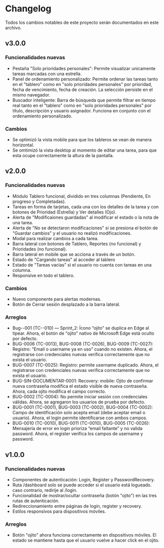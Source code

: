 # Changelog

Todos los cambios notables de este proyecto serán documentados en este archivo.

## v3.0.0

### Funcionalidades nuevas
- Pestaña "Solo prioridades personales": Permite visualizar unicamente tareas marcadas con una estrella.
- Panel de ordenamiento personalizado: Permite ordenar las tareas tanto en el "tablero" como en "solo prioridades personales" por prioridad, fecha de vencimiento, fecha de creación. La selección persiste en el mismo navegador.
- Buscador inteligente: Barra de búsqueda que permite filtrar en tiempo real tanto en el "tablero" como en "solo prioridades personales" por título, descripción y usuario asignador. Funciona en conjunto con el ordenamiento personalizado.

### Cambios
- Se optimizó la vista mobile para que los tableros se vean de manera horizontal.
- Se omtimizó la vista desktop al momento de editar una tarea, para que esta ocupe correctamente la altura de la pantalla.



## v2.0.0

### Funcionalidades nuevas
- Módulo Tablero funcional, dividido en tres columnas (Pendiente, En progreso y Completadas).
- Tareas en forma de tarjetas, cada una con los detalles de la tarea y con botones de Prioridad (Estrella) y Ver detalles (Ojo).
- Alerta de "Modificaiones guardadas" al modificar el estado o la nota de una tarea.
- Alerta de "No se detectaron modificaciones" si se presiona el botón de "Guardar cambios" y el usuario no realizó modificaciones.
- Modal para realizar cambios a cada tarea.
- Barra lateral con botones de Tablero, Reportes (no funcional) y Prioridades (no funcional).
- Barra lateral en mobile que se acciona a través de un botón.
- Estado de "Cargando tareas" al acceder al tablero
- Estado de "Tareas vacías" si el usuario no cuenta con tareas en una columna.
- Responsive en todo el tablero.

### Cambios
- Nuevo componente para alertas modernas.
- Botón de Cerrar sesión desplazado a la barra lateral.

### Arreglos
- Bug--001 (TC--010) — Sprint_2: Ícono “ojito” se duplica en Edge al tipear. Ahora, el botón de "ojito" nativo de Microsoft Edge está oculto por defecto.
- BUG-0006 (TC-0013), BUG-0008 (TC-0026), BUG-0009 (TC-0027): Registro: “Email o username ya en uso” cuando no existen. Ahora, el registrarse con credenciales nuevas verifica correctamente que no exista el usuario.
- BUG-0007 (TC-0025): Registro: permite username duplicado. Ahora, el registrarse con credenciales nuevas verifica correctamente que no exista el usuario.
- BUG-SIN-DOCUMENTAR-0001: Recovery: mobile: Ojito de confirmar nueva contraseña modifica el estado visible de nueva contraseña. Ahora, cada ojito modifica el campo correcto. 
- BUG-0002 (TC-0004): No permite iniciar sesión con credenciales válidas. Ahora, se agregaron los usuarios de prueba por defecto.
- BUG-0001 (TC-0001), BUG-0003 (TC-0002), BUG-0004 (TC-0002): Campo de identificación solo acepta email (debe aceptar email o usuario). Ahora, el login permite identificarse con ambos campos.
- BUG-0010 (TC-0010), BUG-0011 (TC-0010), BUG-0005 (TC-0026): Mensajería de error en login prioriza “email faltante” y no valida password. Ahora, el register verifica los campos de username y password.





## v1.0.0

### Funcionalidades nuevas
- Componentes de autenticación: Login, Register y PasswordRecovery.
- Ruta /dashboard solo se puede acceder si el usuario está logueado. caso contrario, redirije al /login.
- Funcionalidad de mostrar/ocultar contraseña (botón "ojito") en las tres rutas de autenticación.
- Redireccionamiento entre páginas de login, register y recovery.
- Estilos responsivos para dispositivos móviles.

### Arreglos
- Botón "ojito" ahora funciona correctamente en dispositivos móviles. El estado se mantiene hasta que el usuario vuelve a hacer click en el ojito.